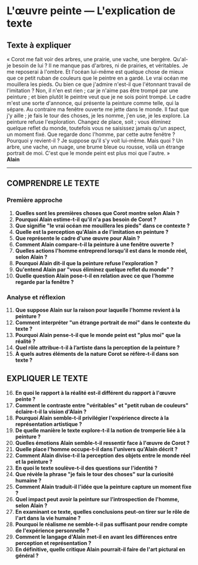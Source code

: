 # L'œuvre peinte — L'explication de texte

## Texte à expliquer
« Corot me fait voir des arbres, une prairie, une vache, une bergère. Qu'al-je besoin de lui ? Il ne manque pas d'arbres, ni de prairies, et véritables. Je me reposerai à l'ombre. Et l'océan lui-même est quelque chose de mieux que ce petit ruban de couleurs que le peintre en a gardé. Le vrai océan me mouillera les pieds. Ou bien ce que j'admire n'est-il que l'étonnant travail de l'imitation ? Non, il n'en est rien ; car je n'aime pas être trompé par une peinture ; et bien plutôt le peintre veut que je ne sois point trompé. Le cadre m'est une sorte d'annonce, qui présente la peinture comme telle, qui la sépare. Au contraire ma fenêtre ouverte me jette dans le monde. Il faut que j'y aille ; je fais le tour des choses, je les nomme, j'en use, je les explore. La peinture refuse l'exploration. Changez de place, soit ; vous éliminez quelque reflet du monde, toutefois vous ne saisissez jamais qu'un aspect, un moment fixé. Que regarde donc l'homme, par cette autre fenêtre ? Pourquoi y revient-il ? Je suppose qu'il s'y voit lui-même. Mais quoi ? Un arbre, une vache, un nuage, une brume bleue ou rousse, voilà un étrange portrait de moi. C'est que le monde peint est plus moi que l'autre. »  
**Alain**

---

## COMPRENDRE LE TEXTE

### Première approche

1. **Quelles sont les premières choses que Corot montre selon Alain ?**
2. **Pourquoi Alain estime-t-il qu'il n'a pas besoin de Corot ?**
3. **Que signifie "le vrai océan me mouillera les pieds" dans ce contexte ?**
4. **Quelle est la perception qu'Alain a de l'imitation en peinture ?**
5. **Que représente le cadre d'une œuvre pour Alain ?**
6. **Comment Alain compare-t-il la peinture à une fenêtre ouverte ?**
7. **Quelles actions l'homme entreprend lorsqu'il est dans le monde réel, selon Alain ?**
8. **Pourquoi Alain dit-il que la peinture refuse l'exploration ?**
9. **Qu'entend Alain par "vous éliminez quelque reflet du monde" ?**
10. **Quelle question Alain pose-t-il en relation avec ce que l'homme regarde par la fenêtre ?**

### Analyse et réflexion

11. **Que suppose Alain sur la raison pour laquelle l'homme revient à la peinture ?**
12. **Comment interpréter "un étrange portrait de moi" dans le contexte du texte ?**
13. **Pourquoi Alain pense-t-il que le monde peint est "plus moi" que la réalité ?**
14. **Quel rôle attribue-t-il à l’artiste dans la perception de la peinture ?**
15. **À quels autres éléments de la nature Corot se réfère-t-il dans son texte ?**

## EXPLIQUER LE TEXTE

16. **En quoi le rapport à la réalité est-il différent du rapport à l'œuvre peinte ?**
17. **Comment le contraste entre "véritables" et "petit ruban de couleurs" éclaire-t-il la vision d'Alain ?**
18. **Pourquoi Alain semble-t-il privilégier l'expérience directe à la représentation artistique ?**
19. **De quelle manière le texte explore-t-il la notion de tromperie liée à la peinture ?**
20. **Quelles émotions Alain semble-t-il ressentir face à l'œuvre de Corot ?**
21. **Quelle place l'homme occupe-t-il dans l'univers qu'Alain décrit ?**
22. **Comment Alain divise-t-il la perception des objets entre le monde réel et la peinture ?**
23. **En quoi le texte soulève-t-il des questions sur l'identité ?**
24. **Que révèle la phrase "je fais le tour des choses" sur la curiosité humaine ?**
25. **Comment Alain traduit-il l'idée que la peinture capture un moment fixe ?**
26. **Quel impact peut avoir la peinture sur l’introspection de l'homme, selon Alain ?**
27. **En examinant ce texte, quelles conclusions peut-on tirer sur le rôle de l'art dans la vie humaine ?**
28. **Pourquoi le réalisme ne semble-t-il pas suffisant pour rendre compte de l'expérience personnelle ?**
29. **Comment le langage d'Alain met-il en avant les différences entre perception et représentation ?**
30. **En définitive, quelle critique Alain pourrait-il faire de l'art pictural en général ?**